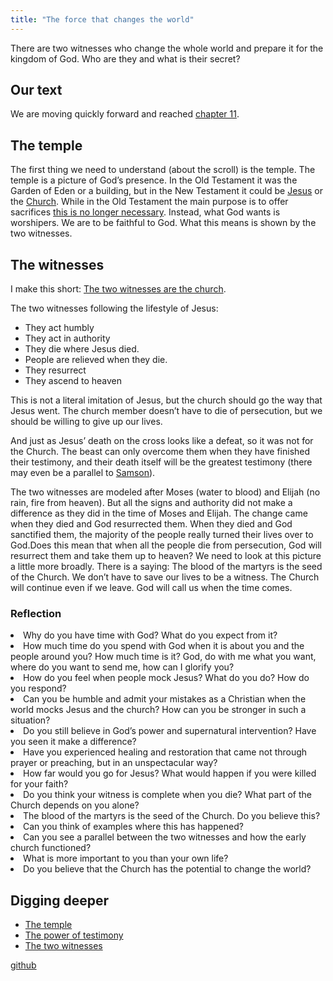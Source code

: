 ```yaml
---
title: "The force that changes the world"
---
```



There are two witnesses who change the whole world and prepare it for the kingdom of God. Who are they and what is their secret?


## Our text

<a name="f023"></a>
We are moving quickly forward and reached [chapter 11](https://www.bibleserver.com/NIV/Revelation11).


## The temple

<a name="5a8c"></a>
The first thing we need to understand (about the scroll) is the temple. The temple is a picture of God’s presence. In the Old Testament it was the Garden of Eden or a building, but in the New Testament it could be [Jesus](https://www.bibleserver.com/NIV/John2%3A19-21) or the [Church](https://www.bibleserver.com/NIV/1%20Corinthians3%3A17). While in the Old Testament the main purpose is to offer sacrifices [this is no longer necessary](https://www.bibleserver.com/NIV/Hebrews10%3A1-18). Instead, what God wants is worshipers. We are to be faithful to God. What this means is shown by the two witnesses.


## The witnesses

<a name="3221"></a>
I make this short: [The two witnesses are the church](https://www.bibleserver.com/NIV/Hebrews10%3A1-18).

The two witnesses following the lifestyle of Jesus:

- They act humbly
- They act in authority
- They die where Jesus died.
- People are relieved when they die.
- They resurrect
- They ascend to heaven


This is not a literal imitation of Jesus, but the church should go the way that Jesus went. The church member doesn’t have to die of persecution, but we should be willing to give up our lives.

And just as Jesus’ death on the cross looks like a defeat, so it was not for the Church. The beast can only overcome them when they have finished their testimony, and their death itself will be the greatest testimony (there may even be a parallel to [Samson](https://www.bibleserver.com/NIV/Judges16%3A30)).

The two witnesses are modeled after Moses (water to blood) and Elijah (no rain, fire from heaven). But all the signs and authority did not make a difference as they did in the time of Moses and Elijah. The change came when they died and God resurrected them. When they died and God sanctified them, the majority of the people really turned their lives over to God.Does this mean that when all the people die from persecution, God will resurrect them and take them up to heaven? We need to look at this picture a little more broadly. There is a saying: The blood of the martyrs is the seed of the Church. We don’t have to save our lives to be a witness. The Church will continue even if we leave. God will call us when the time comes.


### Reflection

<a name="06e1"></a>
<li id="5ae6">Why do you have time with God? What do you expect from it?</li><li id="125b">How much time do you spend with God when it is about you and the people around you? How much time is it? God, do with me what you want, where do you want to send me, how can I glorify you?</li><li id="7490">How do you feel when people mock Jesus? What do you do? How do you respond?</li><li id="31f3">Can you be humble and admit your mistakes as a Christian when the world mocks Jesus and the church? How can you be stronger in such a situation?</li><li id="2aa5">Do you still believe in God’s power and supernatural intervention? Have you seen it make a difference?</li><li id="8d46">Have you experienced healing and restoration that came not through prayer or preaching, but in an unspectacular way?</li><li id="d815">How far would you go for Jesus? What would happen if you were killed for your faith?</li><li id="d3a0">Do you think your witness is complete when you die? What part of the Church depends on you alone?</li><li id="61be">The blood of the martyrs is the seed of the Church. Do you believe this?</li><li id="c094">Can you think of examples where this has happened?</li><li id="45d3">Can you see a parallel between the two witnesses and how the early church functioned?</li><li id="0fe9">What is more important to you than your own life?</li><li id="63f5">Do you believe that the Church has the potential to change the world?</li>






## Digging deeper

<a name="7f53"></a>
- [The temple](../../../bible/keyword/expl/the-temple-and-the-presence-of-god/index.html)
- [The power of testimony](../../../topics/power/short/the-power-of-testimony/index.html)
- [The two witnesses](../../../content/witnesses/expl/the-two-witnesses/index.html)







[github](https://github.com/revelation-today/revelation-today/blob/main/exampleSite/content/docs/content/witnesses/appl/the-force-that-changes-the-world.md)

